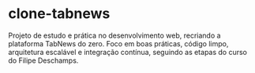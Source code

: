 # clone-tabnews

Projeto de estudo e prática no desenvolvimento web, recriando a plataforma TabNews do zero. Foco em boas práticas, código limpo, arquitetura escalável e integração contínua, seguindo as etapas do curso do Filipe Deschamps.
